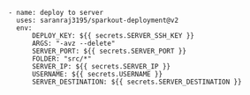    - name: deploy to server
      uses: saranraj3195/sparkout-deployment@v2
      env:
          DEPLOY_KEY: ${{ secrets.SERVER_SSH_KEY }}
          ARGS: "-avz --delete"
          SERVER_PORT: ${{ secrets.SERVER_PORT }}
          FOLDER: "src/*"
          SERVER_IP: ${{ secrets.SERVER_IP }}
          USERNAME: ${{ secrets.USERNAME }}
          SERVER_DESTINATION: ${{ secrets.SERVER_DESTINATION }}

